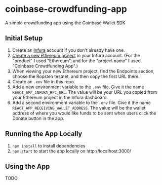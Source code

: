 # coinbase-crowdfunding-app

A simple crowdfunding app using the Coinbase Wallet SDK

## Initial Setup

1. Create an [Infura](http://infura.io/) account if you don't already have one.
2. [Create a new Ethereum project](https://infura.io/create-project) in your Infura account. (For the "product" I used "Ethereum", and for the "project name" I used "Coinbase Crowdfunding App".)
3. When viewing your new Ethereum project, find the Endpoints section, choose the Ropsten testnet, and then copy the first URL there.
4. Create an `.env` file in this repo.
5. Add a new environment variable to the `.env` file. Give it the name `REACT_APP_INFURA_RPC_URL`. The value will be your URL you copied from your Ethereum project in the Infura dashboard.
6. Add a second environment variable to the `.env` file. Give it the name `REACT_APP_RECEIVING_WALLET_ADDRESS`. The value will be the wallet address of where you would like funds to be sent when users click the Donate button in the app.

## Running the App Locally

1. `npm install` to install dependencies
2. `npm start` to start the app locally on http://localhost:3000/

## Using the App

TODO
